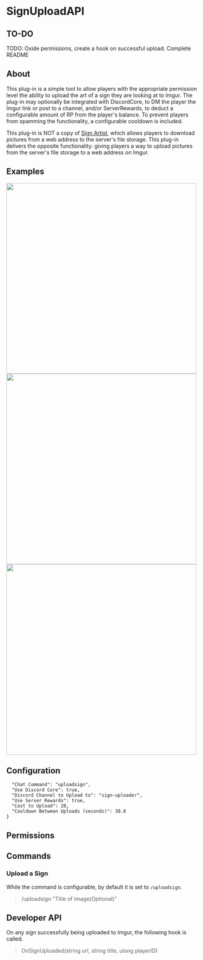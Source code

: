 # SignUploadAPI
 
## TO-DO
TODO: Oxide permissions, create a hook on successful upload. Complete README

## About 
This plug-in is a simple tool to allow players with the appropriate permission level the ability to upload the art of a sign they are looking at to Imgur. The plug-in may optionally be integrated with DiscordCore, to DM the player the Imgur link or post to a channel, and/or ServerRewards, to deduct a configurable amount of RP from the player's balance. To prevent players from spamming the functionality, a configurable cooldown is included.

This plug-in is NOT a copy of [Sign Artist](https://umod.org/plugins/sign-artist), which allows players to download pictures from a web address to the server's file storage. This plug-in delivers the opposite functionality: giving players a way to upload pictures from the server's file storage to a web address on Imgur.

## Examples
<img width=500 src=https://user-images.githubusercontent.com/77797048/125180937-df8c6f00-e1cd-11eb-88a9-fd506f6c8c51.png>
<img width=500 src=https://user-images.githubusercontent.com/77797048/125180922-ae13a380-e1cd-11eb-84c6-816a6c581bdc.png>
<img width=500 src=https://user-images.githubusercontent.com/77797048/125181111-8e7d7a80-e1cf-11eb-9cf8-a622207f25bb.png>


## Configuration
```{
  "Chat Command": "uploadsign",
  "Use Discord Core": true,
  "Discord Channel to Upload to": "sign-uploader",
  "Use Server Rewards": true,
  "Cost to Upload": 20,
  "Cooldown Between Uploads (seconds)": 30.0
}
```
## Permissions

## Commands

### Upload a Sign
While the command is configurable, by default it is set to `/uploadsign`.
> /uploadsign "Title of Image(Optional)"
> 
## Developer API
On any sign successfully being uploaded to Imgur, the following hook is called.
> OnSignUploaded(string url, string title, ulong playerID)


